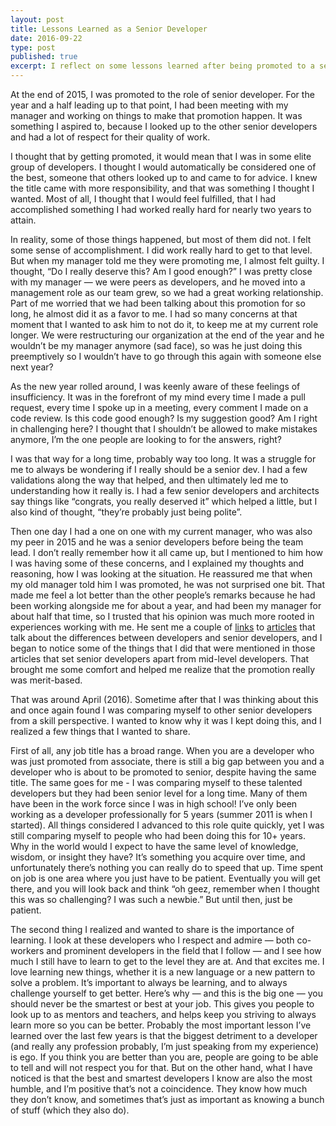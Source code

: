 ```yaml
---
layout: post
title: Lessons Learned as a Senior Developer
date: 2016-09-22
type: post
published: true
excerpt: I reflect on some lessons learned after being promoted to a senior developer.
---
```


At the end of 2015, I was promoted to the role of senior developer. For the year and a half leading up to that point, I had been meeting with my manager and working on things to make that promotion happen. It was something I aspired to, because I looked up to the other senior developers and had a lot of respect for their quality of work.

I thought that by getting promoted, it would mean that I was in some elite group of developers. I thought I would automatically be considered one of the best, someone that others looked up to and came to for advice. I knew the title came with more responsibility, and that was something I thought I wanted. Most of all, I thought that I would feel fulfilled, that I had accomplished something I had worked really hard for nearly two years to attain.

In reality, some of those things happened, but most of them did not. I felt some sense of accomplishment. I did work really hard to get to that level. But when my manager told me they were promoting me, I almost felt guilty. I thought, “Do I really deserve this? Am I good enough?” I was pretty close with my manager — we were peers as developers, and he moved into a management role as our team grew, so we had a great working relationship. Part of me worried that we had been talking about this promotion for so long, he almost did it as a favor to me. I had so many concerns at that moment that I wanted to ask him to not do it, to keep me at my current role longer. We were restructuring our organization at the end of the year and he wouldn’t be my manager anymore (sad face), so was he just doing this preemptively so I wouldn’t have to go through this again with someone else next year?

As the new year rolled around, I was keenly aware of these feelings of insufficiency. It was in the forefront of my mind every time I made a pull request, every time I spoke up in a meeting, every comment I made on a code review. Is this code good enough? Is my suggestion good? Am I right in challenging here? I thought that I shouldn’t be allowed to make mistakes anymore, I’m the one people are looking to for the answers, right?

I was that way for a long time, probably way too long. It was a struggle for me to always be wondering if I really should be a senior dev. I had a few validations along the way that helped, and then ultimately led me to understanding how it really is. I had a few senior developers and architects say things like “congrats, you really deserved it” which helped a little, but I also kind of thought, “they’re probably just being polite”.

Then one day I had a one on one with my current manager, who was also my peer in 2015 and he was a senior developers before being the team lead. I don’t really remember how it all came up, but I mentioned to him how I was having some of these concerns, and I explained my thoughts and reasoning, how I was looking at the situation. He reassured me that when my old manager told him I was promoted, he was not surprised one bit. That made me feel a lot better than the other people’s remarks because he had been working alongside me for about a year, and had been my manager for about half that time, so I trusted that his opinion was much more rooted in experiences working with me. He sent me a couple of [links](http://www.daedtech.com/how-developers-stop-learning-rise-of-the-expert-beginner/) to [articles](http://mattbriggs.net/blog/2015/06/01/the-role-of-a-senior-developer/) that talk about the differences between developers and senior developers, and I began to notice some of the things that I did that were mentioned in those articles that set senior developers apart from mid-level developers. That brought me some comfort and helped me realize that the promotion really was merit-based.

That was around April (2016). Sometime after that I was thinking about this and once again found I was comparing myself to other senior developers from a skill perspective. I wanted to know why it was I kept doing this, and I realized a few things that I wanted to share.

First of all, any job title has a broad range. When you are a developer who was just promoted from associate, there is still a big gap between you and a developer who is about to be promoted to senior, despite having the same title. The same goes for me - I was comparing myself to these talented developers but they had been senior level for a long time. Many of them have been in the work force since I was in high school! I’ve only been working as a developer professionally for 5 years (summer 2011 is when I started). All things considered I advanced to this role quite quickly, yet I was still comparing myself to people who had been doing this for 10+ years. Why in the world would I expect to have the same level of knowledge, wisdom, or insight they have? It’s something you acquire over time, and unfortunately there’s nothing you can really do to speed that up. Time spent on job is one area where you just have to be patient. Eventually you will get there, and you will look back and think “oh geez, remember when I thought this was so challenging? I was such a newbie.” But until then, just be patient.

The second thing I realized and wanted to share is the importance of learning. I look at these developers who I respect and admire — both co-workers and prominent developers in the field that I follow — and I see how much I still have to learn to get to the level they are at. And that excites me. I love learning new things, whether it is a new language or a new pattern to solve a problem. It’s important to always be learning, and to always challenge yourself to get better. Here’s why — and this is the big one — you should never be the smartest or best at your job. This gives you people to look up to as mentors and teachers, and helps keep you striving to always learn more so you can be better. Probably the most important lesson I’ve learned over the last few years is that the biggest detriment to a developer (and really any profession probably, I’m just speaking from my experience) is ego. If you think you are better than you are, people are going to be able to tell and will not respect you for that. But on the other hand, what I have noticed is that the best and smartest developers I know are also the most humble, and I’m positive that’s not a coincidence. They know how much they don’t know, and sometimes that’s just as important as knowing a bunch of stuff (which they also do).
